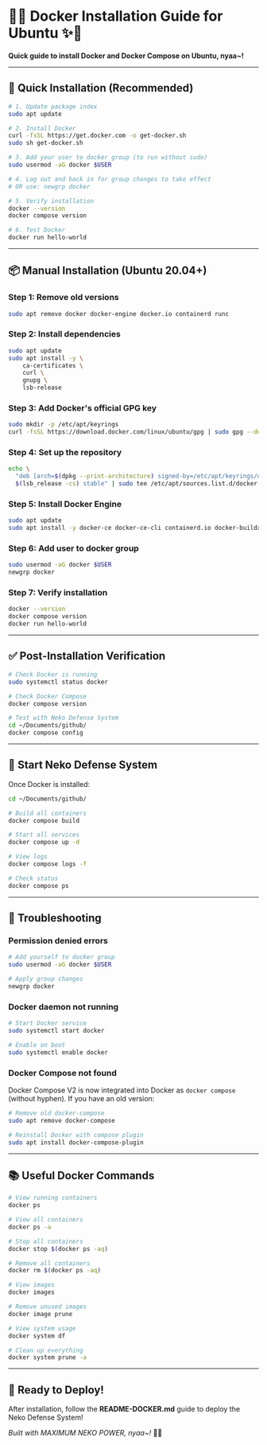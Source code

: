 # 🐾✨ Docker Installation Guide for Ubuntu ✨🐾

**Quick guide to install Docker and Docker Compose on Ubuntu, nyaa~!**

---

## 🚀 Quick Installation (Recommended)

```bash
# 1. Update package index
sudo apt update

# 2. Install Docker
curl -fsSL https://get.docker.com -o get-docker.sh
sudo sh get-docker.sh

# 3. Add your user to docker group (to run without sudo)
sudo usermod -aG docker $USER

# 4. Log out and back in for group changes to take effect
# OR use: newgrp docker

# 5. Verify installation
docker --version
docker compose version

# 6. Test Docker
docker run hello-world
```

---

## 📦 Manual Installation (Ubuntu 20.04+)

### Step 1: Remove old versions

```bash
sudo apt remove docker docker-engine docker.io containerd runc
```

### Step 2: Install dependencies

```bash
sudo apt update
sudo apt install -y \
    ca-certificates \
    curl \
    gnupg \
    lsb-release
```

### Step 3: Add Docker's official GPG key

```bash
sudo mkdir -p /etc/apt/keyrings
curl -fsSL https://download.docker.com/linux/ubuntu/gpg | sudo gpg --dearmor -o /etc/apt/keyrings/docker.gpg
```

### Step 4: Set up the repository

```bash
echo \
  "deb [arch=$(dpkg --print-architecture) signed-by=/etc/apt/keyrings/docker.gpg] https://download.docker.com/linux/ubuntu \
  $(lsb_release -cs) stable" | sudo tee /etc/apt/sources.list.d/docker.list > /dev/null
```

### Step 5: Install Docker Engine

```bash
sudo apt update
sudo apt install -y docker-ce docker-ce-cli containerd.io docker-buildx-plugin docker-compose-plugin
```

### Step 6: Add user to docker group

```bash
sudo usermod -aG docker $USER
newgrp docker
```

### Step 7: Verify installation

```bash
docker --version
docker compose version
docker run hello-world
```

---

## ✅ Post-Installation Verification

```bash
# Check Docker is running
sudo systemctl status docker

# Check Docker Compose
docker compose version

# Test with Neko Defense System
cd ~/Documents/github/
docker compose config
```

---

## 🎯 Start Neko Defense System

Once Docker is installed:

```bash
cd ~/Documents/github/

# Build all containers
docker compose build

# Start all services
docker compose up -d

# View logs
docker compose logs -f

# Check status
docker compose ps
```

---

## 🔧 Troubleshooting

### Permission denied errors

```bash
# Add yourself to docker group
sudo usermod -aG docker $USER

# Apply group changes
newgrp docker
```

### Docker daemon not running

```bash
# Start Docker service
sudo systemctl start docker

# Enable on boot
sudo systemctl enable docker
```

### Docker Compose not found

Docker Compose V2 is now integrated into Docker as `docker compose` (without hyphen). If you have an old version:

```bash
# Remove old docker-compose
sudo apt remove docker-compose

# Reinstall Docker with compose plugin
sudo apt install docker-compose-plugin
```

---

## 📚 Useful Docker Commands

```bash
# View running containers
docker ps

# View all containers
docker ps -a

# Stop all containers
docker stop $(docker ps -aq)

# Remove all containers
docker rm $(docker ps -aq)

# View images
docker images

# Remove unused images
docker image prune

# View system usage
docker system df

# Clean up everything
docker system prune -a
```

---

## 🐾 Ready to Deploy!

After installation, follow the **README-DOCKER.md** guide to deploy the Neko Defense System!

*Built with MAXIMUM NEKO POWER, nyaa~!* 🐾✨
